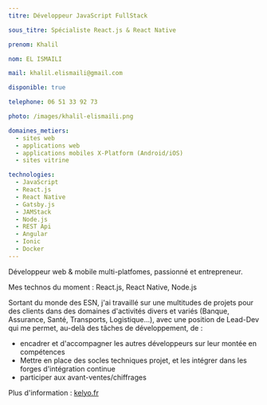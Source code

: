 ```yaml
---
titre: Développeur JavaScript FullStack

sous_titre: Spécialiste React.js & React Native

prenom: Khalil

nom: EL ISMAILI

mail: khalil.elismaili@gmail.com

disponible: true

telephone: 06 51 33 92 73

photo: /images/khalil-elismaili.png

domaines_metiers:
  - sites web
  - applications web
  - applications mobiles X-Platform (Android/iOS)
  - sites vitrine

technologies:
  - JavaScript
  - React.js
  - React Native
  - Gatsby.js
  - JAMStack
  - Node.js
  - REST Api
  - Angular
  - Ionic
  - Docker
---
```


Développeur web & mobile multi-platfomes, passionné et entrepreneur.

Mes technos du moment : React.js, React Native, Node.js

Sortant du monde des ESN, j'ai travaillé sur une multitudes de projets pour des clients dans des domaines d'activités divers et variés (Banque, Assurance, Santé, Transports, Logistique...), avec une position de Lead-Dev qui me permet, au-delà des tâches de développement, de :
- encadrer et d'accompagner les autres développeurs sur leur montée en compétences
- Mettre en place des socles techniques projet, et les intégrer dans les forges d'intégration continue
- participer aux avant-ventes/chiffrages

Plus d'information : [kelyo.fr](https://kelyo.fr)
